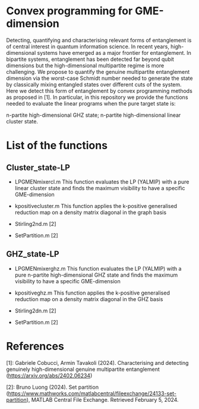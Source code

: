 # Convex programming for GME-dimension

Detecting, quantifying and characterising relevant forms of entanglement is of central interest in quantum information science. In recent years, high-dimensional systems have emerged as a major frontier for entanglement. In bipartite systems, entanglement has been detected far beyond qubit dimensions but the high-dimensional multipartite regime is more challenging. We propose to quantify the genuine multipartite entanglement dimension via the worst-case Schmidt number needed to generate the state by classically mixing entangled states over different cuts of the system.
Here we detect this form of entanglement by convex programming methods as proposed in [1].
In particular, in this repository we provide the functions needed to evaluate the linear programs when the pure target state is:

n-partite high-dimensional GHZ state;
n-partite high-dimensional linear cluster state.


# List of the functions

## Cluster_state-LP

- LPGMENmixercl.m
This function evaluates the LP (YALMIP) with a pure linear cluster state and finds the maximum visibility to have a specific GME-dimension

- kpositivecluster.m
This function applies the k-positive generalised reduction map on a density matrix diagonal in the graph basis

- Stirling2nd.m [2]

- SetPartition.m [2]

## GHZ_state-LP

- LPGMENmixerghz.m
This function evaluates the LP (YALMIP) with a pure n-partite high-dimensional GHZ state and finds the maximum visibility to have a specific GME-dimension

- kpositiveghz.m
This function applies the k-positive generalised reduction map on a density matrix diagonal in the GHZ basis

- Stirling2dn.m [2]

- SetPartition.m [2]

# References
[1]: Gabriele Cobucci, Armin Tavakoli (2024). Characterising and detecting genuinely high-dimensional genuine multipartite entanglement (https://arxiv.org/abs/2402.06234)

[2]: Bruno Luong (2024). Set partition (https://www.mathworks.com/matlabcentral/fileexchange/24133-set-partition), MATLAB Central File Exchange. Retrieved February 5, 2024.
